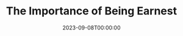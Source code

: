 ---
layout: productions
title: The Importance of Being Earnest
date: 2023-09-08T00:00:00
opening_date: 2009-12-31
approx_date: year
Theatre: Theatre Jacksonville
venue: Harold K. Smith Playhouse
cast:
- Jack: Michael Lipp
crew:
---